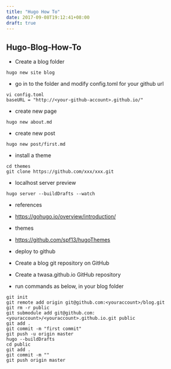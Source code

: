 ```yaml
---
title: "Hugo How To"
date: 2017-09-08T19:12:41+08:00
draft: true
---
```


## Hugo-Blog-How-To
- Create a blog folder

```
hugo new site blog
```

- go in to the folder and modify config.toml for your github url

```
vi config.toml
baseURL = "http://<your-github-account>.github.io/"
```

- create new page

```
hugo new about.md
```

- create new post

```
hugo new post/first.md
```

- install a theme

```
cd themes
git clone https://github.com/xxx/xxx.git
```

- localhost server preview

```
hugo server --buildDrafts --watch

```

- references
 - https://gohugo.io/overview/introduction/
- themes
 - https://github.com/spf13/hugoThemes

- deploy to github
 - Create a blog git repository on GitHub
 - Create a twasa.github.io GitHub repository
 - run commands as below, in your blog folder

```
git init
git remote add origin git@github.com:<youraccount>/blog.git
git rm -r public
git submodule add git@github.com:<youraccount>/<youraccount>.github.io.git public
git add .
git commit -m "first commit"
git push -u origin master
hugo --buildDrafts
cd public
git add .
git commit -m ""
git push origin master
```